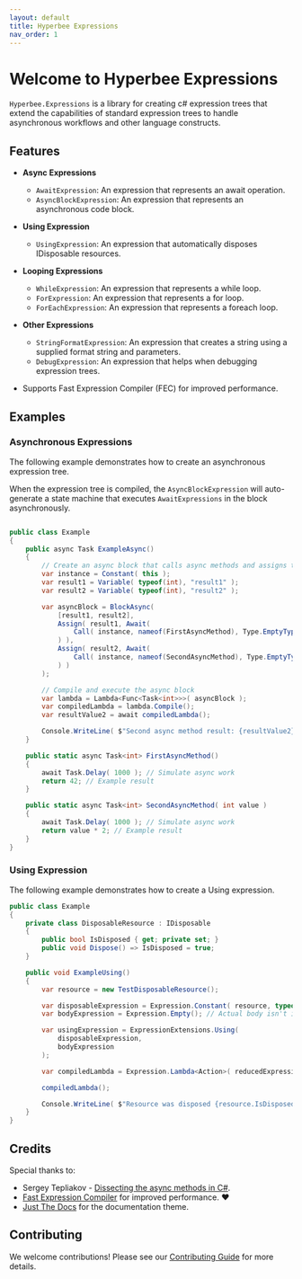 ```yaml
---
layout: default
title: Hyperbee Expressions
nav_order: 1
---
```

# Welcome to Hyperbee Expressions

`Hyperbee.Expressions` is a library for creating c# expression trees that extend the capabilities of standard expression 
trees to handle asynchronous workflows and other language constructs.

## Features

* **Async Expressions**
    * `AwaitExpression`: An expression that represents an await operation.
    * `AsyncBlockExpression`: An expression that represents an asynchronous code block.

* **Using Expression**
    * `UsingExpression`: An expression that automatically disposes IDisposable resources.

* **Looping Expressions**
    * `WhileExpression`: An expression that represents a while loop.
    * `ForExpression`: An expression that represents a for loop.
    * `ForEachExpression`: An expression that represents a foreach loop.

* **Other Expressions**
    * `StringFormatExpression`: An expression that creates a string using a supplied format string and parameters.
    * `DebugExpression`: An expression that helps when debugging expression trees.

* Supports Fast Expression Compiler (FEC) for improved performance.

## Examples

### Asynchronous Expressions

The following example demonstrates how to create an asynchronous expression tree.

When the expression tree is compiled, the `AsyncBlockExpression` will auto-generate a state machine that executes 
`AwaitExpressions` in the block asynchronously.

```csharp

public class Example
{
    public async Task ExampleAsync()
    {
        // Create an async block that calls async methods and assigns their results
        var instance = Constant( this );
        var result1 = Variable( typeof(int), "result1" );
        var result2 = Variable( typeof(int), "result2" );

        var asyncBlock = BlockAsync(
            [result1, result2],
            Assign( result1, Await(
                Call( instance, nameof(FirstAsyncMethod), Type.EmptyTypes )
            ) ),
            Assign( result2, Await(
                Call( instance, nameof(SecondAsyncMethod), Type.EmptyTypes, result1 )
            ) )
        );

        // Compile and execute the async block
        var lambda = Lambda<Func<Task<int>>>( asyncBlock );
        var compiledLambda = lambda.Compile();
        var resultValue2 = await compiledLambda();

        Console.WriteLine( $"Second async method result: {resultValue2}" );
    }

    public static async Task<int> FirstAsyncMethod()
    {
        await Task.Delay( 1000 ); // Simulate async work
        return 42; // Example result
    }

    public static async Task<int> SecondAsyncMethod( int value )
    {
        await Task.Delay( 1000 ); // Simulate async work
        return value * 2; // Example result
    }
}
```

### Using Expression

The following example demonstrates how to create a Using expression.

```csharp
public class Example
{
    private class DisposableResource : IDisposable
    {
        public bool IsDisposed { get; private set; }
        public void Dispose() => IsDisposed = true;
    }

    public void ExampleUsing()
    {
        var resource = new TestDisposableResource();

        var disposableExpression = Expression.Constant( resource, typeof( TestDisposableResource ) );
        var bodyExpression = Expression.Empty(); // Actual body isn't important

        var usingExpression = ExpressionExtensions.Using( 
            disposableExpression, 
            bodyExpression 
        );

        var compiledLambda = Expression.Lambda<Action>( reducedExpression ).Compile();

        compiledLambda();

        Console.WriteLine( $"Resource was disposed {resource.IsDisposed}." );
    }
}
```

## Credits

Special thanks to:

- Sergey Tepliakov - [Dissecting the async methods in C#](https://devblogs.microsoft.com/premier-developer/dissecting-the-async-methods-in-c/).
- [Fast Expression Compiler](https://github.com/dadhi/FastExpressionCompiler) for improved performance. :heart:
- [Just The Docs](https://github.com/just-the-docs/just-the-docs) for the documentation theme.

## Contributing

We welcome contributions! Please see our [Contributing Guide](https://github.com/Stillpoint-Software/.github/blob/main/.github/CONTRIBUTING.md) 
for more details.